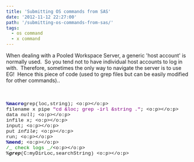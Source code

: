 ```yaml
---
title: 'Submitting OS commands from SAS'
date: '2012-11-12 22:27:00'
path: '/submitting-os-commands-from-sas/'
tags:
  - os command
  - x command
---
```


When dealing with a Pooled Workspace Server, a generic 'host account' is normally used. &nbsp;So you tend not to have individual host accounts to log in with. &nbsp;Therefore, sometimes the only way to navigate the server is to use EG! &nbsp;Hence this piece of code (used to grep files but can be easily modified for other commands)..<br /><div><br /></div><div><br /><div style="margin-bottom: 0.0001pt;"><b><span style="background: white; color: navy; font-family: &quot;Courier New&quot;; font-size: 10.0pt;">%macro</span></b><span style="background-color: white; background-position: initial initial; background-repeat: initial initial; font-family: 'Courier New'; font-size: 10pt;">grep(loc,string); <o:p></o:p></span></div><div style="margin-bottom: 0.0001pt;"><span style="background-color: white; background-position: initial initial; background-repeat: initial initial; font-family: 'Courier New'; font-size: 10pt;">filename x pipe </span><span style="background: white; color: purple; font-family: &quot;Courier New&quot;; font-size: 10.0pt;">"cd &amp;loc; grep -irl &amp;string ."</span><span style="background-color: white; background-position: initial initial; background-repeat: initial initial; font-family: 'Courier New'; font-size: 10pt;">; <o:p></o:p></span></div><div style="margin-bottom: 0.0001pt;"><span style="background-color: white; background-position: initial initial; background-repeat: initial initial; font-family: 'Courier New'; font-size: 10pt;">data _null_; <o:p></o:p></span></div><div style="margin-bottom: 0.0001pt;"><span style="background-color: white; background-position: initial initial; background-repeat: initial initial; font-family: 'Courier New'; font-size: 10pt;">infile x; <o:p></o:p></span></div><div style="margin-bottom: 0.0001pt;"><span style="background-color: white; background-position: initial initial; background-repeat: initial initial; font-family: 'Courier New'; font-size: 10pt;">input; <o:p></o:p></span></div><div style="margin-bottom: 0.0001pt;"><span style="background-color: white; background-position: initial initial; background-repeat: initial initial; font-family: 'Courier New'; font-size: 10pt;">put _infile_; <o:p></o:p></span></div><div style="margin-bottom: 0.0001pt;"><span style="background-color: white; background-position: initial initial; background-repeat: initial initial; font-family: 'Courier New'; font-size: 10pt;">run; <o:p></o:p></span></div><div style="margin-bottom: 0.0001pt;"><b><span style="background: white; color: navy; font-family: &quot;Courier New&quot;; font-size: 10.0pt;">%mend</span></b><span style="background-color: white; background-position: initial initial; background-repeat: initial initial; font-family: 'Courier New'; font-size: 10pt;">; <o:p></o:p></span></div><div style="margin-bottom: 0.0001pt;"><span style="background: white; color: green; font-family: &quot;Courier New&quot;; font-size: 10.0pt;">/_ check logs _/</span><span style="background-color: white; background-position: initial initial; background-repeat: initial initial; font-family: 'Courier New'; font-size: 10pt;"><o:p></o:p></span></div><div style="margin-bottom: 0.0001pt;"><span style="background-color: white; background-position: initial initial; background-repeat: initial initial; font-family: 'Courier New'; font-size: 10pt;">%<b><i>grep</i></b>(C:myDirLoc,searchString)&nbsp;<o:p></o:p></span></div></div>
